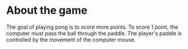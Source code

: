 # About the game
The goal of playing pong is to score more points. To score 1 point, the computer must pass the ball through the paddle. The player's paddle is controlled by the movement of the computer mouse.